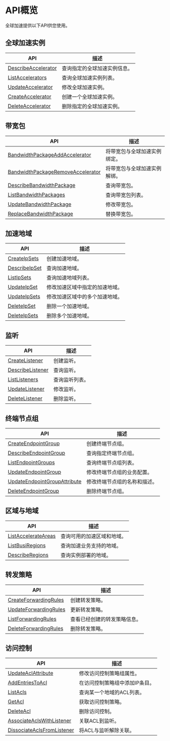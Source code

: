 # API概览

全球加速提供以下API供您使用。

## 全球加速实例

|API|描述|
|---|--|
|[DescribeAccelerator](/intl.zh-CN/API参考/全球加速实例/DescribeAccelerator.md)|查询指定的全球加速实例信息。|
|[ListAccelerators](/intl.zh-CN/API参考/全球加速实例/ListAccelerators.md)|查询全球加速实例列表。|
|[UpdateAccelerator](/intl.zh-CN/API参考/全球加速实例/UpdateAccelerator.md)|修改全球加速实例。|
|[CreateAccelerator](/intl.zh-CN/API参考/全球加速实例/CreateAccelerator.md)|创建一个全球加速实例。|
|[DeleteAccelerator](/intl.zh-CN/API参考/全球加速实例/DeleteAccelerator.md)|删除指定的全球加速实例。|

## 带宽包

|API|描述|
|---|--|
|[BandwidthPackageAddAccelerator](/intl.zh-CN/API参考/带宽包/BandwidthPackageAddAccelerator.md)|将带宽包与全球加速实例绑定。|
|[BandwidthPackageRemoveAccelerator](/intl.zh-CN/API参考/带宽包/BandwidthPackageRemoveAccelerator.md)|将带宽包与全球加速实例解绑。|
|[DescribeBandwidthPackage](/intl.zh-CN/API参考/带宽包/DescribeBandwidthPackage.md)|查询带宽包。|
|[ListBandwidthPackages](/intl.zh-CN/API参考/带宽包/ListBandwidthPackages.md)|查询带宽包列表。|
|[UpdateBandwidthPackage](/intl.zh-CN/API参考/带宽包/UpdateBandwidthPackage.md)|修改带宽包。|
|[ReplaceBandwidthPackage](/intl.zh-CN/API参考/带宽包/ReplaceBandwidthPackage.md)|替换带宽包。|

## 加速地域

|API|描述|
|---|--|
|[CreateIpSets](/intl.zh-CN/API参考/加速地域/CreateIpSets.md)|创建加速地域。|
|[DescribeIpSet](/intl.zh-CN/API参考/加速地域/DescribeIpSet.md)|查询加速地域。|
|[ListIpSets](/intl.zh-CN/API参考/加速地域/ListIpSets.md)|查询加速地域列表。|
|[UpdateIpSet](/intl.zh-CN/API参考/加速地域/UpdateIpSet.md)|修改加速区域中指定的加速地域。|
|[UpdateIpSets](/intl.zh-CN/API参考/加速地域/UpdateIpSets.md)|修改加速区域中的多个加速地域。|
|[DeleteIpSet](/intl.zh-CN/API参考/加速地域/DeleteIpSet.md)|删除一个加速地域。|
|[DeleteIpSets](/intl.zh-CN/API参考/加速地域/DeleteIpSets.md)|删除多个加速地域。|

## 监听

|API|描述|
|---|--|
|[CreateListener](/intl.zh-CN/API参考/监听/CreateListener.md)|创建监听。|
|[DescribeListener](/intl.zh-CN/API参考/监听/DescribeListener.md)|查询监听。|
|[ListListeners](/intl.zh-CN/API参考/监听/ListListeners.md)|查询监听列表。|
|[UpdateListener](/intl.zh-CN/API参考/监听/UpdateListener.md)|修改监听。|
|[DeleteListener](/intl.zh-CN/API参考/监听/DeleteListener.md)|删除监听。|

## 终端节点组

|API|描述|
|---|--|
|[CreateEndpointGroup](/intl.zh-CN/API参考/终端节点组/CreateEndpointGroup.md)|创建终端节点组。|
|[DescribeEndpointGroup](/intl.zh-CN/API参考/终端节点组/DescribeEndpointGroup.md)|查询指定终端节点组。|
|[ListEndpointGroups](/intl.zh-CN/API参考/终端节点组/ListEndpointGroups.md)|查询终端节点组列表。|
|[UpdateEndpointGroup](/intl.zh-CN/API参考/终端节点组/UpdateEndpointGroup.md)|修改终端节点组的业务配置。|
|[UpdateEndpointGroupAttribute](/intl.zh-CN/API参考/终端节点组/UpdateEndpointGroupAttribute.md)|修改终端节点组的名称和描述。|
|[DeleteEndpointGroup](/intl.zh-CN/API参考/终端节点组/DeleteEndpointGroup.md)|删除终端节点组。|

## 区域与地域

|API|描述|
|---|--|
|[ListAccelerateAreas](/intl.zh-CN/API参考/区域与地域/ListAccelerateAreas.md)|查询可用的加速区域和地域。|
|[ListBusiRegions](/intl.zh-CN/API参考/区域与地域/ListBusiRegions.md)|查询加速业务支持的地域。|
|[DescribeRegions](/intl.zh-CN/API参考/区域与地域/DescribeRegions.md)|查询实例部署的地域。|

## 转发策略

|API|描述|
|---|--|
|[CreateForwardingRules](/intl.zh-CN/API参考/转发策略/CreateForwardingRules.md)|创建转发策略。|
|[UpdateForwardingRules](/intl.zh-CN/API参考/转发策略/UpdateForwardingRules.md)|更新转发策略。|
|[ListForwardingRules](/intl.zh-CN/API参考/转发策略/ListForwardingRules.md)|查看已经创建的转发策略信息。|
|[DeleteForwardingRules](/intl.zh-CN/API参考/转发策略/DeleteForwardingRules.md)|删除转发策略。|

## 访问控制

|API|描述|
|---|--|
|[UpdateAclAttribute](/intl.zh-CN/API参考/访问控制/UpdateAclAttribute.md)|修改访问控制策略组属性。|
|[AddEntriesToAcl](/intl.zh-CN/API参考/访问控制/AddEntriesToAcl.md)|在访问控制策略组中添加IP条目。|
|[ListAcls](/intl.zh-CN/API参考/访问控制/ListAcls.md)|查询某一个地域的ACL列表。|
|[GetAcl](/intl.zh-CN/API参考/访问控制/GetAcl.md)|获取访问控制策略。|
|[DeleteAcl](/intl.zh-CN/API参考/访问控制/DeleteAcl.md)|删除访问控制。|
|[AssociateAclsWithListener](/intl.zh-CN/API参考/访问控制/AssociateAclsWithListener.md)|关联ACL到监听。|
|[DissociateAclsFromListener](/intl.zh-CN/API参考/访问控制/DissociateAclsFromListener.md)|将ACL与监听解除关联。|

